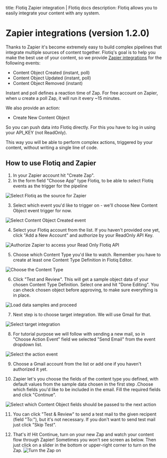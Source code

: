 title: Flotiq Zapier integration | Flotiq docs
description: Flotiq allows you to easily integrate your content with any system.

# Zapier integrations (version 1.2.0)

Thanks to Zapier it's become extremely easy to build complex pipelines that 
integrate multiple sources of content together. Flotiq's goal is to help you 
make the best use of your content, so we provide [Zapier integrations](https://zapier.com/apps/flotiq/integrations) 
for the following events:

* Content Object Created (instant, poll)
* Content Object Updated (instant, poll)
* Content Object Removed (instant)

Instant and poll defines a reaction time of Zap. For free account on Zapier, when u create a poll Zap, it will run it every ~15 minutes.

We also provide an action:

* Create New Content Object

So you can push data into Flotiq directly. For this you have to log in using your API_KEY (not ReadOnly).

This way you will be able to perform complex actions, triggered by your content,
without writing a single line of code.

## How to use Flotiq and Zapier

1. In your Zapier account hit "Create Zap".
2. In the form field "Choose App" type Flotiq, to be able to select Flotiq events as the trigger for the pipeline

![Select Flotiq as the source for Zapier](images/zapier/zapier-1.png)

3. Select which event you'd like to trigger on - we'll choose New Content Object event trigger for now.

![Select Content Object Created event](images/zapier/1.2.0/zapier-2.png)

4. Select your Flotiq account from the list. If you haven't provided one yet, click "Add a New Account" and authorize by your ReadOnly API Key.

![Authorize Zapier to access your Read Only Flotiq API](images/zapier/1.2.0/zapier-3.png)

5. Choose which Content Type you'd like to watch. Remember you have to create at least one Content Type Definition in Flotiq Editor.

![Choose the Content Type](images/zapier/1.2.0/zapier-4.png)

6. Click "Test and Review". This will get a sample object data of your chosen Content Type Definition. Select one and hit "Done Editing". You can check chosen object before approving, to make sure everything is in place.

![Load data samples and proceed](images/zapier/1.2.0/zapier-5.png)

7. Next step is to choose target integration. We will use Gmail for that.

![Select target integration](images/zapier/1.2.0/zapier-6.png)

8. For tutorial purpose we will follow with sending a new mail, so in "Choose Action Event" field we selected "Send Email" from the event dropdown list.

![Select the action event](images/zapier/zapier-7.png)

9. Choose a Gmail account from the list or add one if you haven't authorized it yet.

10. Zapier let's you choose the fields of the content type you defined, with default values from the sample data chosen in the first step .Choose which fields you'd like to be included in the email. Fill the required fields and click "Continue".

![Select which Content Object fields should be passed to the next action](images/zapier/1.2.0/zapier-8.png)

11. You can click "Test & Review" to send a test mail to the given recipent (field "To:"), but it's not necessary. If you don't want to send test mail just click "Skip Test".

12. That's it! Hit Continue, turn on your new Zap and watch your content flow through Zapier! Sometimes you won't see screen as below. Then just click on a slider in the bottom or upper-right corner to turn on the Zap.
![Turn the Zap on](images/zapier/zapier-9.png)